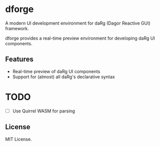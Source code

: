 # dforge

A modern UI development environment for daRg (Dagor Reactive GUI) framework.

dforge provides a real-time preview environment for developing daRg UI components.

## Features

- Real-time preview of daRg UI components
- Support for (almost) all daRg's declarative syntax

# TODO

- [ ] Use Quirrel WASM for parsing

## License

MIT License.